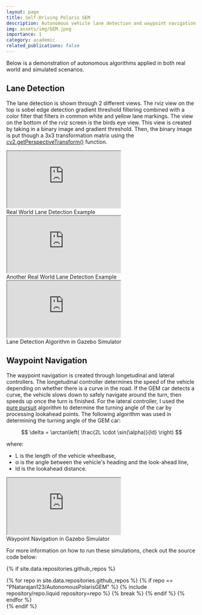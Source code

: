 ```yaml
---
layout: page
title: Self-Driving Polaris GEM
description: Autonomous vehicle lane detection and waypoint navigation project
img: assets/img/GEM.jpeg
importance: 1
category: academic
related_publications: false
---
```


<meta name="viewport" content="width=device-width, initial-scale=1, shrink-to-fit=no">

Below is a demonstration of autonomous algorithms
applied in both real world and simulated scenarios.

## Lane Detection
The lane detection is shown through 2 different views. The rviz view on the top is sobel edge detection gradient threshold filtering combined with a color filter that filters in common white and yellow lane markings. The view on the bottom of the rviz screen is the birds eye view. This view is created by taking in a binary image and gradient threshold. Then, the binary image is put though a 3x3 transformation matrix using the [cv2.getPerspectiveTransform()](https://docs.opencv.org/4.x/da/d54/group__imgproc__transform.html) function.


<div class="embed-responsive embed-responsive-16by9">
    <iframe src="https://giphy.com/embed/JkTMoWDDpuufxiKPnx" class="embed-responsive-item" allowFullScreen></iframe>
</div>
<div class="caption">
    Real World Lane Detection Example
</div>

<div class="embed-responsive embed-responsive-16by9">
    <iframe src="https://giphy.com/embed/zh3bAGgGyS0UyoU0Ix" class="embed-responsive-item" allowFullScreen></iframe>
</div>
<div class="caption">
    Another Real World Lane Detection Example
</div>

<div class="embed-responsive embed-responsive-16by9">
    <iframe src="https://www.youtube.com/embed/NN2vsqcLwJA?si=2MWB7vqfK9gv0hnR" class="embed-responsive-item" allowfullscreen></iframe>
</div>
<div class="caption text-center">
    Lane Detection Algorithm in Gazebo Simulator
</div>

## Waypoint Navigation
The waypoint navigation is created through longetudinal and lateral controllers. The longetudinal controller determines the speed of the vehicle depending on whether there is a curve in the road. If the GEM car detects a curve, the vehicle slows down to safely navigate around the turn, then speeds up once the turn is finished. For the lateral controller, I used the [pure pursuit](https://www.mathworks.com/help/nav/ug/pure-pursuit-controller.html) algorithm to determine the turning angle of the car by processing lookahead points. The following algorithm was used in determining the turning angle of the GEM car:

$$
\delta = \arctan\left( \frac{2L \cdot \sin(\alpha)}{ld} \right)
$$

where:

- L is the length of the vehicle wheelbase,
- α is the angle between the vehicle's heading and the look-ahead line,
- ld is the lookahead distance.

<div class="embed-responsive embed-responsive-16by9">
    <iframe src="https://www.youtube.com/embed/GVSbcxOKyEM?si=776pPRJnbhWhioOG" class="embed-responsive-item" allowfullscreen></iframe>
</div>
<div class="caption text-center">
    Waypoint Navigation in Gazebo Simulator
</div>

For more information on how to run these simulations, check out the source code below:

{% if site.data.repositories.github_repos %}
<div class="repositories d-flex justify-content-center" style="width: 100%;">
  {% for repo in site.data.repositories.github_repos %}
    {% if repo == "PNatarajan123/AutonomousPolarisGEM" %}
      {% include repository/repo.liquid repository=repo %}
      {% break %}
    {% endif %}
  {% endfor %}
</div>
{% endif %}